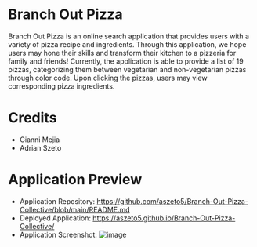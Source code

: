 # Branch Out Pizza
Branch Out Pizza is an online search application that provides users with a variety of pizza recipe and ingredients. Through this application, we hope users may hone their skills and transform their kitchen to a pizzeria for family and friends! Currently, the application is able to provide a list of 19 pizzas, categorizing them between vegetarian and non-vegetarian pizzas through color code. Upon clicking the pizzas, users may view corresponding pizza ingredients. 

# Credits
* Gianni Mejia
* Adrian Szeto

# Application Preview
* Application Repository: https://github.com/aszeto5/Branch-Out-Pizza-Collective/blob/main/README.md
* Deployed Application: https://aszeto5.github.io/Branch-Out-Pizza-Collective/
* Application Screenshot:
![image](https://user-images.githubusercontent.com/100250064/183558181-509b8e0f-e1ce-448c-8be4-a59ea85aaa0d.png)
